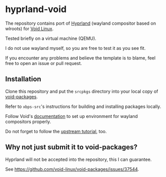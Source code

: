 # hyprland-void

The repository contains port of [Hyprland](https://hyprland.org/)
(wayland compositor based on wlroots) for
[Void Linux](https://voidlinux.org).

Tested briefly on a virtual machine (QEMU).

I do not use wayland myself, so you are free to test it as you see fit.

If you encounter any problems and believe the template is to blame,
feel free to open an issue or pull request.

## Installation

Clone this repository and put the `srcpkgs` directory into your local
copy of [void-packages](https://github.com/void-linux/void-packages).

Refer to `xbps-src`'s instructions for building and installing packages
locally.

Follow Void's [documentation](https://docs.voidlinux.org/config/graphical-session/wayland.html)
to set up environment for wayland compositors properly.

Do not forget to follow the [upstream tutorial](https://wiki.hyprland.org/Getting-Started/Master-Tutorial),
too.

## Why not just submit it to void-packages?

Hyprland will not be accepted into the repository, this I can guarantee.

See <https://github.com/void-linux/void-packages/issues/37544>.